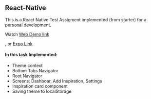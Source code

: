 ## React-Native

This is a React Native Test Assigment implemented (from starter) for a personal development.

Watch [Web Demo link ](https://hustle2live.github.io/react-native-test-task/)

, or [Expo Link ](https://github.com/hustle2live/react-native-test-task?tab=readme-ov-file)

#### In this task Implemented:
-  Theme context
-  Bottom Tabs Navigator
-  Root Navigator
-  Screens: Dashboar, Add Inspiration, Settings
-  Inspiration card component
-  Saving theme to localStorage 
